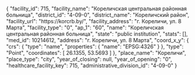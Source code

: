 {
    "facility_id": 715,
    "facility_name": "Кореличская центральная районная больница",
    "district_id": "4-09-0",
    "district_name": "Кореличский район",
    "facility_url": "https:\/\/korcrb.by\/",
    "facility_address": "г. Кореличи, ул. 8 Марта",
    "facility_type": "0",
    "ap_1": "60",
    "name": "Кореличская центральная районная больница",
    "state": "public institution",
    "stats": [],
    "med_id": 10214612,
    "address": "г. Кореличи, ул. 8 Марта",
    "coord_x_y": {
        "crs": {
            "type": "name",
            "properties": {
                "name": "EPSG:4326"
            }
        },
        "type": "Point",
        "coordinates": [
            26.1355,
            53.5693
        ]
    },
    "place_name": "Кореличи",
    "place_type": "city",
    "year_of_closing": null,
    "year_of_opening": "0",
    "healthcare_facility_key": 715,
    "administrative_division_id": "4-09-0"
}